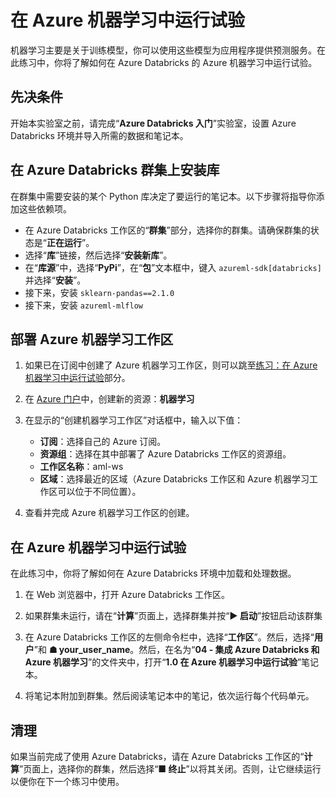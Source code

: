 ﻿---
lab:
    title: '在 Azure 机器学习中运行试验'
    module: '模块 4 - 集成 Azure Databricks 和 Azure 机器学习'
---

# 在 Azure 机器学习中运行试验

机器学习主要是关于训练模型，你可以使用这些模型为应用程序提供预测服务。在此练习中，你将了解如何在 Azure Databricks 的 Azure 机器学习中运行试验。

## 先决条件

开始本实验室之前，请完成“**Azure Databricks 入门**”实验室，设置 Azure Databricks 环境并导入所需的数据和笔记本。

## 在 Azure Databricks 群集上安装库

在群集中需要安装的某个 Python 库决定了要运行的笔记本。以下步骤将指导你添加这些依赖项。

- 在 Azure Databricks 工作区的“**群集**”部分，选择你的群集。请确保群集的状态是“**正在运行**”。
- 选择“**库**”链接，然后选择“**安装新库**”。
- 在“**库源**”中，选择“**PyPi**”，在“**包**”文本框中，键入 `azureml-sdk[databricks]` 并选择“**安装**”。
- 接下来，安装 `sklearn-pandas==2.1.0`
- 接下来，安装 `azureml-mlflow`

## 部署 Azure 机器学习工作区

1. 如果已在订阅中创建了 Azure 机器学习工作区，则可以跳至[练习：在 Azure 机器学习中运行试验](#Exercise-Running-experiments-in-Azure-Machine-Learning)部分。

1. 在 [Azure 门户](https://portal.azure.com/#home)中，创建新的资源：**机器学习**

1. 在显示的“创建机器学习工作区”对话框中，输入以下值：

   - **订阅**：选择自己的 Azure 订阅。
   - **资源组**：选择在其中部署了 Azure Databricks 工作区的资源组。
   - **工作区名称**：aml-ws
   - **区域**：选择最近的区域（Azure Databricks 工作区和 Azure 机器学习工作区可以位于不同位置）。

1. 查看并完成 Azure 机器学习工作区的创建。

## 在 Azure 机器学习中运行试验

在此练习中，你将了解如何在 Azure Databricks 环境中加载和处理数据。

1. 在 Web 浏览器中，打开 Azure Databricks 工作区。

1. 如果群集未运行，请在“**计算**”页面上，选择群集并按“**&#9654;  启动**”按钮启动该群集

1. 在 Azure Databricks 工作区的左侧命令栏中，选择“**工作区**”。然后，选择“**用户**”和 **&#9751; your_user_name**。然后，在名为“**04 - 集成 Azure Databricks 和 Azure 机器学习**”的文件夹中，打开“**1.0 在 Azure 机器学习中运行试验**”笔记本。

1. 将笔记本附加到群集。然后阅读笔记本中的笔记，依次运行每个代码单元。

## 清理

如果当前完成了使用 Azure Databricks，请在 Azure Databricks 工作区的“**计算**”页面上，选择你的群集，然后选择“**&#9632; 终止**”以将其关闭。否则，让它继续运行以便你在下一个练习中使用。
